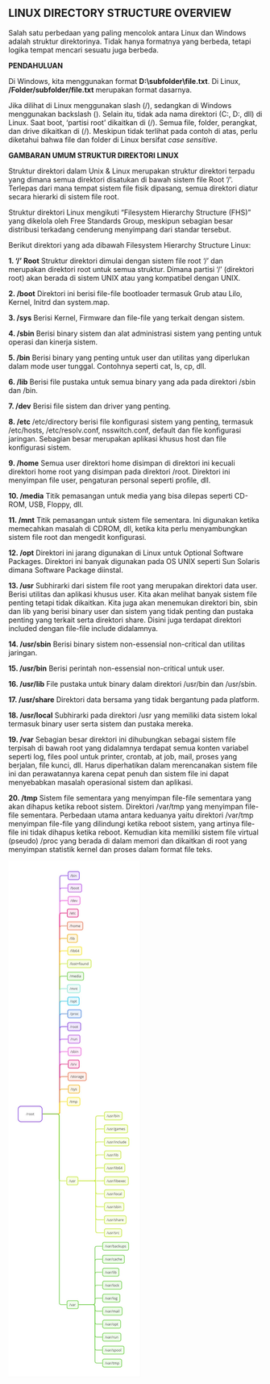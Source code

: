 ## LINUX DIRECTORY STRUCTURE OVERVIEW

Salah satu perbedaan yang paling mencolok antara Linux dan Windows adalah struktur direktorinya. Tidak hanya formatnya yang berbeda, tetapi logika tempat mencari sesuatu juga berbeda.

**PENDAHULUAN**

Di Windows, kita menggunakan format **D:\subfolder\file.txt**. Di Linux, **/Folder/subfolder/file.txt** merupakan format dasarnya.

Jika dilihat di Linux menggunakan slash (/), sedangkan di Windows menggunakan backslash (\). Selain itu, tidak ada nama direktori (C:, D:, dll) di Linux. Saat boot, ‘partisi root’ dikaitkan di (/). Semua file, folder, perangkat, dan drive dikaitkan di (/). Meskipun tidak terlihat pada contoh di atas, perlu diketahui bahwa file dan folder di Linux bersifat _case sensitive_.

**GAMBARAN UMUM STRUKTUR DIREKTORI LINUX**

Struktur direktori dalam Unix & Linux merupakan struktur direktori terpadu yang dimana semua direktori disatukan di bawah sistem file Root ‘/’. Terlepas dari mana tempat sistem file fisik dipasang, semua direktori diatur secara hierarki di sistem file root.

Struktur direktori Linux mengikuti “Filesystem Hierarchy Structure (FHS)” yang dikelola oleh Free Standards Group, meskipun sebagian besar distribusi terkadang cenderung menyimpang dari standar tersebut.

Berikut direktori yang ada dibawah Filesystem Hierarchy Structure Linux:

**1. ‘/’ Root**
Struktur direktori dimulai dengan sistem file root ‘/’ dan merupakan direktori root untuk semua struktur. Dimana partisi ‘/’ (direktori root) akan berada di sistem UNIX atau yang kompatibel dengan UNIX.

**2. /boot**
Direktori ini berisi file-file bootloader termasuk Grub atau Lilo, Kernel, Initrd dan system.map.

**3. /sys**
Berisi Kernel, Firmware dan file-file yang terkait dengan sistem.

**4. /sbin**
   Berisi binary sistem dan alat administrasi sistem yang penting untuk operasi dan kinerja sistem.

**5. /bin**
   Berisi binary yang penting untuk user dan utilitas yang diperlukan dalam mode user tunggal. Contohnya seperti cat, ls, cp, dll.

**6. /lib**
   Berisi file pustaka untuk semua binary yang ada pada direktori /sbin dan /bin.

**7. /dev**
   Berisi file sistem dan driver yang penting.

**8. /etc**
   /etc/directory berisi file konfigurasi sistem yang penting, termasuk /etc/hosts, /etc/resolv.conf, nsswitch.conf, default dan file konfigurasi jaringan. Sebagian besar merupakan aplikasi khusus host dan file konfigurasi sistem.

**9. /home**
   Semua user direktori home disimpan di direktori ini kecuali direktori home root yang disimpan pada direktori /root. Direktori ini menyimpan file user, pengaturan personal seperti profile, dll.

**10. /media**
    Titik pemasangan untuk media yang bisa dilepas seperti CD-ROM, USB, Floppy, dll.

**11. /mnt**
    Titik pemasangan untuk sistem file sementara. Ini digunakan ketika memecahkan masalah di CDROM, dll, ketika kita perlu menyambungkan sistem file root dan mengedit konfigurasi.

**12. /opt**
    Direktori ini jarang digunakan di Linux untuk Optional Software Packages. Direktori ini banyak digunakan pada OS UNIX seperti Sun Solaris dimana Software Package diinstal.

**13. /usr**
    Subhirarki dari sistem file root yang merupakan direktori data user. Berisi utilitas dan aplikasi khusus user. Kita akan melihat banyak sistem file penting tetapi tidak dikaitkan. Kita juga akan menemukan direktori bin, sbin dan lib yang berisi binary user dan sistem yang tidak penting dan pustaka penting yang terkait serta direktori share. Disini juga terdapat direktori included dengan file-file include didalamnya.

**14. /usr/sbin**
    Berisi binary sistem non-essensial non-critical dan utilitas jaringan.

**15. /usr/bin**
    Berisi perintah non-essensial non-critical untuk user.

**16. /usr/lib**
    File pustaka untuk binary dalam direktori /usr/bin dan /usr/sbin.

**17. /usr/share**
    Direktori data bersama yang tidak bergantung pada platform.

**18. /usr/local**
    Subhirarki pada direktori /usr yang memiliki data sistem lokal termasuk binary user serta sistem dan pustaka mereka.

**19. /var**
    Sebagian besar direktori ini dihubungkan sebagai sistem file terpisah di bawah root yang didalamnya terdapat semua konten variabel seperti log, files pool untuk printer, crontab, at job, mail, proses yang berjalan, file kunci, dll. Harus diperhatikan dalam merencanakan sistem file ini dan perawatannya karena cepat penuh dan sistem file ini dapat menyebabkan masalah operasional sistem dan aplikasi.

**20. /tmp**
    Sistem file sementara yang menyimpan file-file sementara yang akan dihapus ketika reboot sistem. Direktori /var/tmp yang menyimpan file-file sementara. Perbedaan utama antara keduanya yaitu direktori /var/tmp menyimpan file-file yang dilindungi ketika reboot sistem, yang artinya file-file ini tidak dihapus ketika reboot.
    Kemudian kita memiliki sistem file virtual (pseudo) /proc yang berada di dalam memori dan dikaitkan di root yang menyimpan statistik kernel dan proses dalam format file teks.

![Mind Map](images/mindmap.jpg)